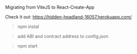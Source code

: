 Migrating from ViteJS to React-Create-App

Check it out: https://hidden-headland-16057.herokuapp.com/

>npm instal

>add ABI and contract address to config.json

>npm start

